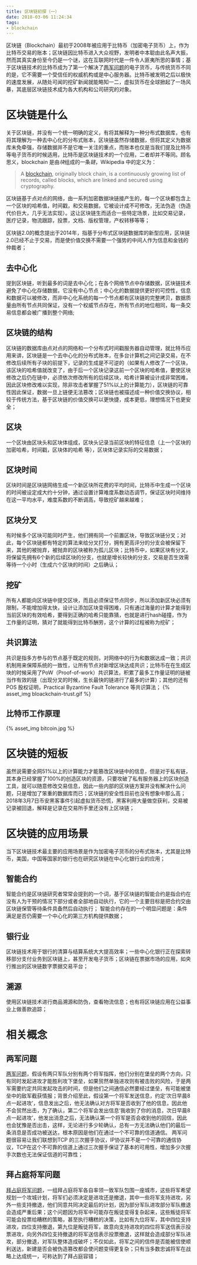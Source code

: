 ```yaml
---
title: 区块链初探（一）
date: 2018-03-06 11:24:34
tags:
- blockchain
---
```

区块链（Blockchain）最初于2008年被应用于比特币（加密电子货币）上，作为比特币交易的账本；区块链因比特币进入大众视野，发明者中本聪由此名声大振，然而其真实身份至今仍是一个谜，这在互联网时代是一件令人匪夷所思的事情；基于区块链技术的比特币成为了第一个解决了[两军问题](#两军问题)的电子货币，与传统货币不同的是，它不需要一个受信任的权威机构或是中心服务器。比特币被发明之后以极快的速度发展，从随处可闻的挖矿新闻就能略知一二，虚拟货币在全球掀起了一场风暴，其底层区块链技术成为各大机构和公司研究的对象。

<!-- more -->

# 区块链是什么
关于区块链，并没有一个统一明确的定义，有将其解释为一种分布式数据库，也有将其理解为一种去中心化的分布式账本，区块链虽然存储数据，但将其定义为数据库未免牵强，存储数据并不是它唯一关注的重点，而账本也仅是当我们提及比特币等电子货币的时候适用，比特币是区块链技术的一个应用，二者却并不等同。顾名思义，blockchain 是由*块*组成的一条*链*，Wikipedia 中的定义为：

> A [blockchain](https://en.wikipedia.org/wiki/Blockchain), originally block chain, is a continuously growing list of records, called blocks, which are linked and secured using cryptography.

区块链基于点对点的网络，由一系列加密数据块链接产生的，每一个区块都包含上一个区块的哈希值，时间戳，和交易数据，它被设计成不可修改，无法伪造（伪造代价巨大，几乎无法实现）。这让区块链生而适合一些特定场景，比如交易记录，医疗记录，物流跟踪，投票，文档、版权管理，产权转移等等；   

区块链2.0的概念提出于2014年，指基于分布式区块链数据库的新型应用，区块链2.0已经不止于交易，而是使价值交换不需要一个强势的中间人作为信息和金钱的仲裁者；

## 去中心化
提到区块链，听到最多的词是去中心化；在各个网络节点中存储数据，区块链技术避免了中心化存储数据，它没有中心节点；中心化的数据提供更好的可控性，信息和数据可以被修改，而非中心化系统的每一个节点都有区块链的完整拷贝，数据质量由所有节点共同保证，没有一个权威节点存在，所有节点的地位相同，每一条交易信息都会被广播到整个网络;

## 区块链的结构
区块链的数据库由点对点的网络和一个分布式时间戳服务器自动管理，就比特币应用来讲，区块链是一个去中心化的分布式账本，在多台计算机之间记录交易，在不修改后续所有子块的前提下，记录的生成是不可逆的（如果有人修改了一个区块，该区块的哈希值就改变了，由于后一个区块记录这前一个区块的哈希值，要使区块修改之后仍在链中，必须依次修改所有的后续区块，哈希计算被设计成非常困难，因此区块修改难以实现，除非攻击者掌握了51%以上的计算能力），区块链的可靠性因此保证，数据一旦上链便无法篡改；区块链也被描述成一种价值交换协议，相较于传统方法，基于区块链的价值交换可以更快捷，成本更低，理想情况下也更安全；

## 区块
一个区块由区块头和区块体组成，区块头记录当前区块的特征信息（上一个区块的加密哈希，时间戳，区块体的哈希 等），区块体记录实际的交易数据；

## 区块时间
区块时间是区块链网络生成一个新区块所花费的平均时间，比特币中生成一个区块的时间被设定成大约十分钟，通过设置计算难度系数动态调节，保证区块时间维持在这一平均水平，难度系数的不断调高，导致挖矿越来越难；

## 区块分叉
有时候多个区块可能同时产生，他们拥有同一个前置区块，导致区块链分叉；对此，每个区块链都有特定的算法来给分叉打分，拥有更高评分的分支会被保留下来，其他的被抛弃，被抛弃的区块被称为孤儿区块；比特币中，如果区块有分叉，将保留先拥有6个新的后续区块的分支，也就是增长较快的分支，交易是否生效需等待一个小时（生成六个区块的时间）之后确认；

## 挖矿
所有人都能向区块链中提交区块，而且必须保证节点同步，所以添加新区块必须有限制，不能增加得太快，设计让添加区块变得困难，只有通过海量的计算才能得到当前区块的有效哈希，要得到正确的哈希只能靠猜，也就是进行hash碰撞，作为工作量的证明，猜对了就能得到比特币酬劳，这个计算的过程被称为挖矿；

## 共识算法
共识是指多方参与的节点基于既定的规则，对网络中的行为和数据达成一致；共识机制用来保障系统的一致性，让所有节点对新增区块达成共识；比特币在在生成区块的时候采用了PoW（Proof-of-work）共识算法，积累了最多工作量证明的链被当作有效的链（出现分叉的时候，生长最快的链进行了最多的计算）；其他的还有POS 股权证明，Practical Byzantine Fault Tolerance 等共识算法；
{% asset_img bloackchain-trust.gif %}


## 比特币工作原理
{% asset_img bitcoin.jpg %}

# 区块链的短板
虽然说需要全网51%以上的计算能力才能篡改区块链中的信息，但是对于私有链，其本身已经掌握了100%的创造区块的资源，只要攻破了私有服务器上的区块创造工具，就可以随意修改交易信息，因此一些内部的区块链方案并没有解决什么问题，只是增加了笨重的数据库而已；区块链的安全性目前也没有想象中那么高；2018年3月7日币安黑客事件引起虚拟货币恐慌，黑客利用大量做空获利，交易被记录被回退，解释是记录在交易所手里还没有上区块链；


# 区块链的应用场景
当下区块链技术最主要的应用场景是作为加密电子货币的分布式账本，尤其是比特币，美国，中国等国家的银行也在研究区块链在中心化银行业的应用；

## 智能合约
智能合约是区块链研究者常常会提到的一个词，基于区块链的智能合约是指合约在没有人为干预的情况下部分或者全部地自动执行，它的一个主要目标是把合约交由区块链保管等待条件具备然后自动执行；
智能合约存在的一个明显问题是：条件满足是否仍需要一个中心化的第三方机构提供数据；

## 银行业
区块链技术用于银行的清算与结算系统大大提高效率；一些中心化银行正在探索转移部分支付业务到区块链上，甚至开发电子货币；区块链在票据市场的应用，如央行推出的区块链数字票据交易平台；

## 溯源
使用区块链技术进行商品溯源和防伪，查看物流信息；也有将区块链应用在公益事业上做善款追踪；




# 相关概念
## 两军问题
[两军问题](https://en.wikipedia.org/wiki/Two_Generals%27_Problem)，假设有两只军队分别有两个将军指挥，他们分别在堡垒的两个方向，只有同时发起进攻才能胜利攻下堡垒，如果贸然单独进攻则有被击败的风险，于是两军需要约定共同发起攻击的时间，但是他们之间通信必然要经过堡垒，有可能被堡垒中的敌军截获情报；背景介绍至此，假设第一个将军发送信息，约定‘次日早晨8点一起进攻’，信息发出之后，他无法确认对方将军是否收到了他的信息，因此他不会贸然出击，为了确认，第二个将军会发出信息‘我收到了你的消息，次日早晨8点一起进攻’，他发出消息之后，无法确认第一个将军是否会收到他的回信，因此也会犹豫是否出击，这样，无论进行多少轮确认，总有一方无法确认他们的最后一条消息是否成功被送达，根本原因是他们在通过一个不可靠的信道通信。
两军问题很容易让我们联想到TCP 的三次握手协议，IP协议并不是一个可靠的通信协议，TCP在这个不可靠的信道上通过三次握手保证了基本的可用性，增加多少次握手次数也无法保证信道的可靠性；

## 拜占庭将军问题
[拜占庭将军问题](https://en.wikipedia.org/wiki/Byzantine_fault_tolerance)，一组拜占庭将军各自率领一致军队包围一座城市，这些将军希望规划一个攻城计划，将军们必须决定是进攻还是撤退，其中一些将军支持进攻，另外一些支持撤退，他们同意共同决定最后的计划，因为部分军队进攻部分军队撤退会造成严重后果；这个问题因为将军中可能存在叛徒变得复杂起来，这些叛徒将军可能会投票给糟糕的策略，甚至执行糟糕的决策，比如有九位将军，其中四位支持进攻，四位支持撤退，第九位是叛徒将军，故意向支持进攻的四位将军送信表示投票进攻，向另外四位支持撤退的将军送信表示投票撤退，这样就会造成部分军队进攻，部分撤退，对军队整体造成破坏；不仅如此，将军之间的信件是否能被信使顺利送达，新建是否会被伪造篡改都会使问题变得更复杂；只有当多数忠诚将军在战略上达成统一，可称达到了拜占庭容错；
